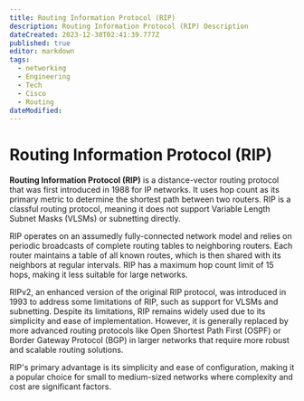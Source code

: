 ```yaml
---
title: Routing Information Protocol (RIP)
description: Routing Information Protocol (RIP) Description
dateCreated: 2023-12-30T02:41:39.777Z
published: true
editor: markdown
tags:
  - networking
  - Engineering
  - Tech
  - Cisco
  - Routing
dateModified: 
---
```

# Routing Information Protocol (RIP)

**Routing Information Protocol (RIP)** is a distance-vector routing protocol that was first introduced in 1988 for IP networks. It uses hop count as its primary metric to determine the shortest path between two routers. RIP is a classful routing protocol, meaning it does not support Variable Length Subnet Masks (VLSMs) or subnetting directly.

RIP operates on an assumedly fully-connected network model and relies on periodic broadcasts of complete routing tables to neighboring routers. Each router maintains a table of all known routes, which is then shared with its neighbors at regular intervals. RIP has a maximum hop count limit of 15 hops, making it less suitable for large networks.

RIPv2, an enhanced version of the original RIP protocol, was introduced in 1993 to address some limitations of RIP, such as support for VLSMs and subnetting. Despite its limitations, RIP remains widely used due to its simplicity and ease of implementation. However, it is generally replaced by more advanced routing protocols like Open Shortest Path First (OSPF) or Border Gateway Protocol (BGP) in larger networks that require more robust and scalable routing solutions.

RIP's primary advantage is its simplicity and ease of configuration, making it a popular choice for small to medium-sized networks where complexity and cost are significant factors.